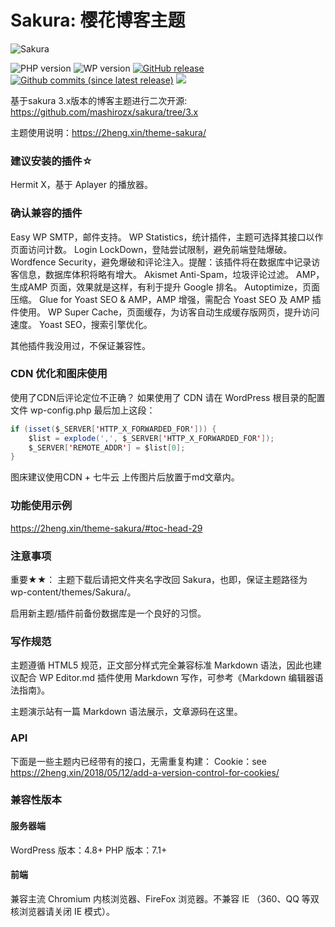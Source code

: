 ﻿Sakura: 樱花博客主题
===

![Sakura](http://cdn-md.littletrue.cn/picgo/screenshot.jpg)

![PHP version](https://img.shields.io/badge/PHP-7.1+-4F5B93.svg?style=flat-square&logo=php)
![WP version](https://img.shields.io/badge/WordPress-5.3-0073aa.svg?style=flat-square&logo=wordpress)
[![GitHub release](https://img.shields.io/github/v/release/mashirozx/Sakura.svg?style=flat-square&logo=github)](https://github.com/mashirozx/Sakura/releases/latest)
[![Github commits (since latest release)](https://img.shields.io/github/commits-since/mashirozx/Sakura/latest/dev.svg?style=flat-square&logo=git&color=important)](https://github.com/mashirozx/Sakura/commits/dev)
[![](https://gcore.jsdelivr.net/v1/package/gh/moezx/cdn/badge)](https://www.jsdelivr.com/package/gh/moezx/cdn)

基于sakura 3.x版本的博客主题进行二次开源: https://github.com/mashirozx/sakura/tree/3.x


主题使用说明：<https://2heng.xin/theme-sakura/>


### 建议安装的插件☆
Hermit X，基于 Aplayer 的播放器。

### 确认兼容的插件
Easy WP SMTP，邮件支持。
WP Statistics，统计插件，主题可选择其接口以作页面访问计数。
Login LockDown，登陆尝试限制，避免前端登陆爆破。
Wordfence Security，避免爆破和评论注入。提醒：该插件将在数据库中记录访客信息，数据库体积将略有增大。
Akismet Anti-Spam，垃圾评论过滤。
AMP，生成AMP 页面，效果就是这样，有利于提升 Google 排名。
Autoptimize，页面压缩。
Glue for Yoast SEO & AMP，AMP 增强，需配合 Yoast SEO 及 AMP 插件使用。
WP Super Cache，页面缓存，为访客自动生成缓存版网页，提升访问速度。
Yoast SEO，搜索引擎优化。

其他插件我没用过，不保证兼容性。

### CDN 优化和图床使用

使用了CDN后评论定位不正确？
如果使用了 CDN 请在 WordPress 根目录的配置文件 wp-config.php 最后加上这段：
```java
if (isset($_SERVER['HTTP_X_FORWARDED_FOR'])) {
    $list = explode(',', $_SERVER['HTTP_X_FORWARDED_FOR']);
    $_SERVER['REMOTE_ADDR'] = $list[0];
}
```

图床建议使用CDN + 七牛云 上传图片后放置于md文章内。

### 功能使用示例
https://2heng.xin/theme-sakura/#toc-head-29

### 注意事项
重要★★：
主题下载后请把文件夹名字改回 Sakura，也即，保证主题路径为 wp-content/themes/Sakura/。

启用新主题/插件前备份数据库是一个良好的习惯。

### 写作规范
主题遵循 HTML5 规范，正文部分样式完全兼容标准 Markdown 语法，因此也建议配合 WP Editor.md 插件使用 Markdown 写作，可参考《Markdown 编辑器语法指南》。

主题演示站有一篇 Markdown 语法展示，文章源码在这里。

### API
下面是一些主题内已经带有的接口，无需重复构建：
Cookie：see https://2heng.xin/2018/05/12/add-a-version-control-for-cookies/

### 兼容性版本
#### 服务器端
WordPress 版本：4.8+
PHP 版本：7.1+

#### 前端

兼容主流 Chromium 内核浏览器、FireFox 浏览器。不兼容 IE （360、QQ 等双核浏览器请关闭 IE 模式）。
